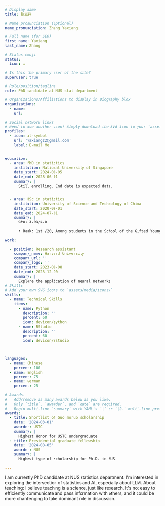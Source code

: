 ```yaml
---
# Display name
title: 张亚祥

# Name pronunciation (optional)
name_pronunciation: Zhang Yaxiang

# Full name (for SEO)
first_name: Yaxiang
last_name: Zhang

# Status emoji
status:
  icon: ☕️

# Is this the primary user of the site?
superuser: true

# Role/position/tagline
role: PhD candidate at NUS stat department

# Organizations/Affiliations to display in Biography blox
organizations:
  - name: 
    url: 

# Social network links
# Need to use another icon? Simply download the SVG icon to your `assets/media/icons/` folder.
profiles:
  - icon: at-symbol
    url: 'yaxiangz2@gmail.com'
    label: E-mail Me
  

education:
  - area: PhD in statistics 
    institution: National University of Singapore
    date_start: 2024-08-05
    date_end: 2028-06-01 
    summary: |
      Still enrolling. End date is expected date.


  - area: BSc in statistics
    institution: University of Science and Technology of China
    date_start: 2020-09-01
    date_end: 2024-07-01
    summary: |
      GPA: 3.93/4.0
      
      •	Rank: 1st /20, Among students in the School of the Gifted Young (the Honor school) majoring statistics

work:

  - position: Research assistant
    company_name: Harvard University
    company_url: ''
    company_logo: ''
    date_start: 2023-08-08
    date_end: 2023-12-10
    summary: |
      Explore the application of neural networks
# Skills
# Add your own SVG icons to `assets/media/icons/`
skills:
  - name: Technical Skills
    items:
      - name: Python
        description: ''
        percent: 60
        icon: devicon/python
      - name: RStudio
        description: ''
        percent: 60
        icon: devicon/rstudio
        
 

languages:
  - name: Chinese
    percent: 100
  - name: English
    percent: 75
  - name: German
    percent: 25

# Awards.
#   Add/remove as many awards below as you like.
#   Only `title`, `awarder`, and `date` are required.
#   Begin multi-line `summary` with YAML's `|` or `|2-` multi-line prefix and indent 2 spaces below.
awards:
  - title: Shortlist of Guo moruo scholarship
    date: '2024-03-01'
    awarder: USTC
    summary: |
      Highest Honor for USTC undergraduate
  - title: Presidential graduate fellowship
    date: '2024-08-05'
    awarder: NUS
    summary: |
      Highest type of scholarship for Ph.D. in NUS
  
---
```


I am currently PhD candidate at NUS statistics department. I'm interested in exploring the intersection of statistics and AI, especially about LLM.
About teaching: I believe teaching is a science, just like research. It's not easy to efficiently communicate and pass information with others, and it could be more chanllenging to take dominant role in discussion.

